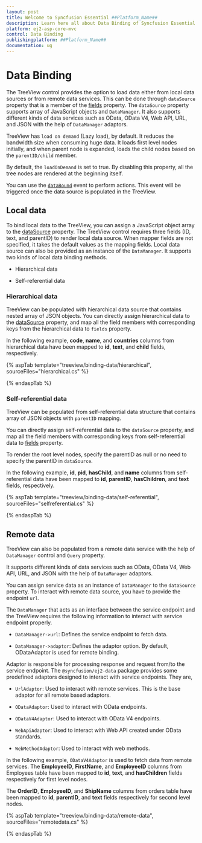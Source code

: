 ```yaml
---
layout: post
title: Welcome to Syncfusion Essential ##Platform_Name##
description: Learn here all about Data Binding of Syncfusion Essential ##Platform_Name## widgets based on HTML5 and jQuery.
platform: ej2-asp-core-mvc
control: Data Binding
publishingplatform: ##Platform_Name##
documentation: ug
---
```



# Data Binding

The TreeView control provides the option to load data either from local data sources or from remote data services. This can be done through `dataSource` property that is a member of the [fields](https://help.syncfusion.com/cr/aspnetcore-js2/Syncfusion.EJ2~Syncfusion.EJ2.Navigations.TreeView~Fields.html) property. The `dataSource` property supports array of JavaScript objects and `DataManager`. It also supports different kinds of data services such as OData, OData V4, Web API, URL, and JSON with the help of `DataManager` adaptors.

TreeView has `load on demand` (Lazy load), by default. It reduces the bandwidth size when consuming huge data. It loads first level nodes initially, and when parent node is expanded,  loads the child nodes based on the `parentID/child` member.

By default, the `loadOnDemand` is set to true. By disabling this property, all the tree nodes are rendered at the beginning itself.

You can use the [`dataBound`](https://help.syncfusion.com/cr/aspnetcore-js2/Syncfusion.EJ2~Syncfusion.EJ2.Navigations.TreeView~DataBound.html) event to perform actions. This event will be triggered once the data source is populated in the TreeView.

## Local data

To bind local data to the TreeView, you can assign a JavaScript object array to the [dataSource](https://help.syncfusion.com/cr/aspnetcore-js2/Syncfusion.EJ2~Syncfusion.EJ2.Navigations.TreeViewFieldsSettings~DataSource.html) property.
The TreeView control requires three  fields (ID, text, and parentID) to render local data source. When mapper fields are not specified, it takes the default values as the mapping fields. Local data source can also be provided as an instance of the `DataManager`. It supports two kinds of local data binding methods.

* Hierarchical data

* Self-referential data

### Hierarchical data

TreeView can be populated with hierarchical data source that contains nested array of JSON objects. You can directly assign hierarchical data to the [dataSource](https://help.syncfusion.com/cr/aspnetcore-js2/Syncfusion.EJ2~Syncfusion.EJ2.Navigations.TreeViewFieldsSettings~DataSource.html) property, and map all the field members with corresponding keys from the hierarchical data to `fields` property.

In the following example, **code**, **name**, and **countries** columns from hierarchical data have been mapped to **id**, **text**, and **child** fields, respectively.

{% aspTab template="treeview/binding-data/hierarchical", sourceFiles="hierarchical.cs" %}

{% endaspTab %}

### Self-referential data

TreeView can be populated from self-referential data structure that contains array of JSON objects with `parentID` mapping.

You can directly assign self-referential data to the `dataSource` property, and map all the field members with corresponding keys from self-referential data to [fields](https://help.syncfusion.com/cr/aspnetcore-js2/Syncfusion.EJ2~Syncfusion.EJ2.Navigations.TreeView~Fields.html) property.

To render the root level nodes, specify the parentID as null or no need to specify the parentID in `dataSource`.

In the following example, **id**, **pid**, **hasChild**, and **name** columns from self-referential data have been mapped to **id**, **parentID**, **hasChildren**, and **text** fields, respectively.

{% aspTab template="treeview/binding-data/self-referential", sourceFiles="selfreferential.cs" %}

{% endaspTab %}

## Remote data

TreeView can also be populated from a remote data service with the help of `DataManager` control and `Query` property.

It supports different kinds of data services such as OData, OData V4, Web API, URL, and JSON with the help of `DataManager` adaptors.

You can assign service data as an instance of `DataManager` to the `dataSource` property. To interact with remote data source, you have to provide the endpoint `url`.

The `DataManager` that acts as an interface between the service endpoint and the TreeView requires the following information to interact with service endpoint properly.

* `DataManager->url`: Defines the service endpoint to fetch data.

* `DataManager->adaptor`: Defines the adaptor option. By default, ODataAdaptor is used for remote binding.

Adaptor is responsible for processing response and request from/to the service endpoint. The `@syncfusion/ej2-data` package provides some predefined adaptors  designed to interact with service endpoints. They are,

* `UrlAdaptor`: Used to interact with remote services. This is the base adaptor for all remote based adaptors.

* `ODataAdaptor`: Used to interact with OData endpoints.

* `ODataV4Adaptor`: Used to interact with OData V4 endpoints.

* `WebApiAdaptor`: Used to interact with Web API created under OData standards.

* `WebMethodAdaptor`: Used to interact with web methods.

In the following example, `ODataV4Adaptor` is  used to fetch data from remote services. The **EmployeeID**, **FirstName**, and **EmployeeID**
columns from Employees table have been mapped to **id**, **text**, and **hasChildren** fields respectively for first level nodes.

The **OrderID**, **EmployeeID**, and **ShipName** columns from orders table have been mapped to **id**, **parentID**, and **text** fields respectively for second level nodes.

{% aspTab template="treeview/binding-data/remote-data", sourceFiles="remotedata.cs" %}

{% endaspTab %}
